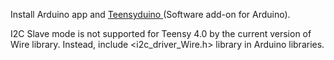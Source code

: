 Install Arduino app and <a href="https://www.pjrc.com/teensy/teensyduino.html" target="_blank">Teensyduino </a> (Software add-on for Arduino).

I2C Slave mode is not supported for Teensy 4.0 by the current version of Wire library.
Instead, include <i2c_driver_Wire.h> library in Arduino libraries.